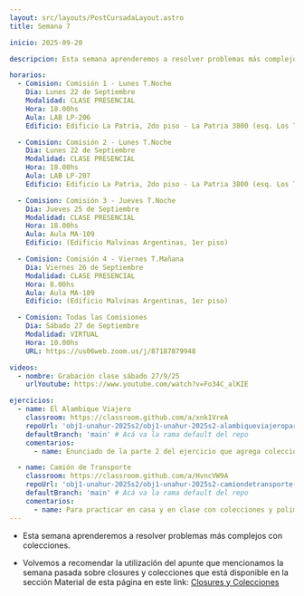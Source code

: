 ```yaml
---
layout: src/layouts/PostCursadaLayout.astro
title: Semana 7

inicio: 2025-09-20

descripcion: Esta semana aprenderemos a resolver problemas más complejos con colecciones.

horarios:
  - Comision: Comisión 1 - Lunes T.Noche
    Dia: Lunes 22 de Septiembre
    Modalidad: CLASE PRESENCIAL
    Hora: 18.00hs
    Aula: LAB LP-206
    Edificio: Edificio La Patria, 2do piso - La Patria 3800 (esq. Los Toldos)

  - Comision: Comisión 2 - Lunes T.Noche
    Dia: Lunes 22 de Septiembre
    Modalidad: CLASE PRESENCIAL
    Hora: 18.00hs
    Aula: LAB LP-207
    Edificio: Edificio La Patria, 2do piso - La Patria 3800 (esq. Los Toldos)

  - Comision: Comisión 3 - Jueves T.Noche
    Dia: Jueves 25 de Septiembre
    Modalidad: CLASE PRESENCIAL
    Hora: 18.00hs
    Aula: Aula MA-109
    Edificio: (Edificio Malvinas Argentinas, 1er piso)

  - Comision: Comisión 4 - Viernes T.Mañana
    Dia: Viernes 26 de Septiembre
    Modalidad: CLASE PRESENCIAL
    Hora: 8.00hs
    Aula: Aula MA-109
    Edificio: (Edificio Malvinas Argentinas, 1er piso)

  - Comision: Todas las Comisiones
    Dia: Sábado 27 de Septiembre
    Modalidad: VIRTUAL
    Hora: 10.00hs
    URL: https://us06web.zoom.us/j/87187879948

videos:
  - nombre: Grabación clase sábado 27/9/25
    urlYoutube: https://www.youtube.com/watch?v=Fo34C_alKIE

ejercicios:
  - name: El Alambique Viajero
    classroom: https://classroom.github.com/a/xnk1VreA
    repoUrl: 'obj1-unahur-2025s2/obj1-unahur-2025s2-alambiqueviajeroparte2-alambiqueViajeroParte2' # Acá va la URL del repo sin el "https://github.com/"
    defaultBranch: 'main' # Acá va la rama default del repo
    comentarios:
      - name: Enunciado de la parte 2 del ejercicio que agrega colecciones. Ya trae la solución de parte 1.

  - name: Camión de Transporte
    classroom: https://classroom.github.com/a/HvncVW9A
    repoUrl: 'obj1-unahur-2025s2/obj1-unahur-2025s2-camiondetransporte-camionDeTransporte' # Acá va la URL del repo sin el "https://github.com/"
    defaultBranch: 'main' # Acá va la rama default del repo
    comentarios:
      - name: Para practicar en casa y en clase con colecciones y polimorfismo.
---
```


- Esta semana aprenderemos a resolver problemas más complejos con colecciones.

- Volvemos a recomendar la utilización del apunte que mencionamos la semana pasada sobre closures y colecciones que está disponible en la sección Material de esta página en este link:
  <a href="https://objetos1wollokunq.gitlab.io/material/guia-colecciones-basicas.pdf" target="_blank">Closures y Colecciones</a>
